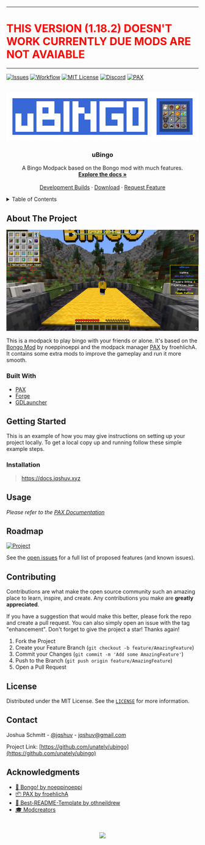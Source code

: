 <div id="top"></div>

---

<h1 style="color:red">THIS VERSION (1.18.2) DOESN'T WORK CURRENTLY DUE MODS ARE NOT AVAIABLE</h1>

---

[![Issues][issues-shield]][issues-url]
[![Workflow][workflow-shield]][workflow-url]
[![MIT License][license-shield]][license-url]
[![Discord][discord-shield]][discord-url]
[![PAX][pax-shield]][pax-url]

<!-- PROJECT LOGO -->
<br />
<div align="center">
    <img src=".github/images/ubingo-banner.gif" alt="Logo" width="512" height="128">

<h3 align="center">uBingo</h3>

  <p align="center">
    A Bingo Modpack based on the Bongo mod with much features.
    <br />
    <a href="https://docs.jqshuv.xyz/"><strong>Explore the docs »</strong></a>
    <br />
    <br />
    <a href="https://github.com/Unately/uBingo/actions/workflows/devbuild.yml?query=is%3Asuccess">Development Builds</a>
    ·
    <a href="https://github.com/Unately/uBingo/releases/latest">Download</a>
    ·
    <a href="https://github.com/Unately/uBingo/issues">Request Feature</a>
  </p>
</div>



<!-- TABLE OF CONTENTS -->
<details>
  <summary>Table of Contents</summary>
  <ol>
    <li>
      <a href="#about-the-project">About The Project</a>
      <ul>
        <li><a href="#built-with">Built With</a></li>
      </ul>
    </li>
    <li>
      <a href="#getting-started">Getting Started</a>
      <ul>
        <li><a href="#installation">Installation</a></li>
      </ul>
    </li>
    <li><a href="#usage">Usage</a></li>
    <li><a href="#roadmap">Roadmap</a></li>
    <li><a href="#contributing">Contributing</a></li>
    <li><a href="#license">License</a></li>
    <li><a href="#contact">Contact</a></li>
    <li><a href="#acknowledgments">Acknowledgments</a></li>
  </ol>
</details>



<!-- ABOUT THE PROJECT -->
## About The Project

[![Screenshot][product-screenshot]](https://cdn.jqshuv.xyz/screenshot.png)

This is a modpack to play bingo with your friends or alone. It's based on the [Bongo Mod][bongo-link] by noeppinoeppi and the modpack manager [PAX][pax-link] by froehlichA. It contains some extra mods to improve the gameplay and run it more smooth.



### Built With

* [PAX](https://github.com/froehlichA/pax/)
* [Forge](https://forums.minecraftforge.net/)
* [GDLauncher](https://gdevs.io/)



<!-- GETTING STARTED -->
## Getting Started

This is an example of how you may give instructions on setting up your project locally.
To get a local copy up and running follow these simple example steps.


### Installation

> https://docs.jqshuv.xyz
<!-- #### Using GDLauncher (Recommended) -->



<!-- USAGE EXAMPLES -->
## Usage

_Please refer to the [PAX Documentation](https://github.com/froehlichA/pax/wiki)_


<!-- ## Visual Studio Code Features -->


<!-- ROADMAP -->
## Roadmap

[![Project][project-shield]][project-url]

See the [open issues](https://github.com/unately/ubingo/issues) for a full list of proposed features (and known issues).



<!-- CONTRIBUTING -->
## Contributing

Contributions are what make the open source community such an amazing place to learn, inspire, and create. Any contributions you make are **greatly appreciated**.

If you have a suggestion that would make this better, please fork the repo and create a pull request. You can also simply open an issue with the tag "enhancement".
Don't forget to give the project a star! Thanks again!

1. Fork the Project
2. Create your Feature Branch (`git checkout -b feature/AmazingFeature`)
3. Commit your Changes (`git commit -m 'Add some AmazingFeature'`)
4. Push to the Branch (`git push origin feature/AmazingFeature`)
5. Open a Pull Request




<!-- LICENSE -->
## License

Distributed under the MIT License. See the [`LICENSE`](https://github.com/Unately/uBingo/blob/master/LICENSE.txt) for more information.




<!-- CONTACT -->
## Contact

Joshua Schmitt - [@jqshuv](https://twitter.com/jqshuv) - jqshuv@gmail.com

Project Link: [https://github.com/unately/ubingo](https://github.com/unately/ubingo)



<!-- #### Option 1: Using VisualStudioCode (Recommended)

1. Download [git](https://git-scm.com/) and install it.
2. Clone the repo
   ```sh
   git clone https://github.com/unately/ubingo.git
   ```
3. Open the folder with [Visual Studio Code](https://code.visualstudio.com/).
4. Click on ``Terminal > Run Task > Setup/Downlaod PAX``.

#### Option 2: Using PAX releases (***NOT*** Recommended)

1. Download [git](https://git-scm.com/) and install it.
2. Clone the repo.
   ```sh
   git clone https://github.com/unately/ubingo.git
   ```
3. Go to the [latest PAX release](https://github.com/froehlichA/pax/releases/latest).
4. Download the file ``pax`` for linux and the file ``pax-windows.zip`` for windows.
   * Windows:
      1. Open the downloaded zip archive ``pax-windows.zip``.
      2. Extract the files into the ``ubingo`` folder.
   * Linux:
      1. Put the downloaded ``pax`` file into the ``ubingo`` -->


<!-- ACKNOWLEDGMENTS -->
## Acknowledgments

* [👑 Bongo! by noeppinoeppi][bongo-link]
* [📦 PAX by froehlichA][pax-link]
* [📰 Best-README-Template by othneildrew](https://github.com/othneildrew/Best-README-Template)
* [🎓 Modcreators](https://github.com/Unately/uBingo/blob/master/modlist.md)

<br>
<p align="center">
  <a href="https://zap-hosting.com/jqshuv3">
  <img src="https://zap-hosting.com/interface/download/images.php?type=affiliate&id=197035" />
</p>


<!-- <p align="right">(<a href="#top">back to top</a>)</p> -->

<!-- MARKDOWN LINKS & IMAGES -->
<!-- https://www.markdownguide.org/basic-syntax/#reference-style-links -->
[issues-shield]: https://img.shields.io/github/issues/Unately/uBingo.svg?style=for-the-badge
[issues-url]: https://github.com/Unately/uBingo/issues

[workflow-shield]: https://img.shields.io/github/workflow/status/unately/ubingo/main?style=for-the-badge
[workflow-url]: https://github.com/Unately/uBingo/actions

[license-shield]: https://img.shields.io/github/license/Unately/uBingo.svg?style=for-the-badge
[license-url]: https://github.com/Unately/uBingo/blob/master/LICENSE

[product-screenshot]: .github/images/screenshot.png

[discord-shield]: https://img.shields.io/discord/903750807957147718?style=for-the-badge
[discord-url]: https://dsc.gg/jqshuv

[pax-shield]: https://img.shields.io/github/v/release/froehlichA/pax?label=PAX%20%F0%9F%93%A6&style=for-the-badge
[pax-url]: https://github.com/froehlichA/pax

[project-shield]: https://img.shields.io/badge/Project-%F0%9F%93%91%20ToDo-red?style=for-the-badge&logo=github
[project-url]: https://github.com/Unately/uBingo/issues

[bongo-link]: https://www.curseforge.com/minecraft/mc-mods/bongo

[pax-link]: https://github.com/froehlichA/pax
